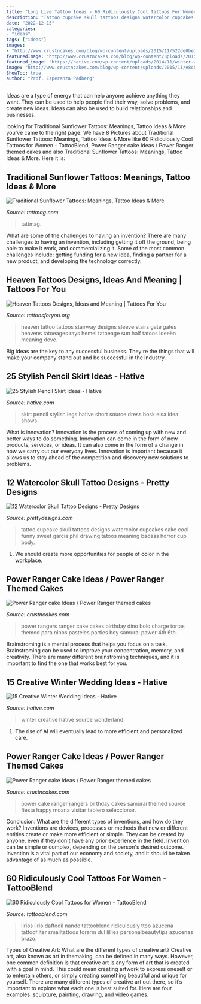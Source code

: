 ```yaml
---
title: "Long Live Tattoo Ideas - 60 Ridiculously Cool Tattoos For Women"
description: "Tattoo cupcake skull tattoos designs watercolor cupcakes cake cool funny sweet garcia phil drawing tatoos meaning badass horror cup body"
date: "2022-12-15"
categories:
- "ideas"
tags: ["ideas"]
images:
- "http://www.crustncakes.com/blog/wp-content/uploads/2015/11/522de0be1afb1ccae615ea5d180eabad.jpg"
featuredImage: "http://www.crustncakes.com/blog/wp-content/uploads/2015/11/522de0be1afb1ccae615ea5d180eabad.jpg"
featured_image: "https://hative.com/wp-content/uploads/2014/11/winter-wedding-ideas/6-creative-winter-wedding-ideas.jpg"
image: "http://www.crustncakes.com/blog/wp-content/uploads/2015/11/e8cb0ec4fe24ca569a7e4d7021982309-714x1024.jpg"
ShowToc: true
author: "Prof. Esperanza Padberg"
---
```



Ideas are a type of energy that can help anyone achieve anything they want. They can be used to help people find their way, solve problems, and create new ideas. Ideas can also be used to build relationships and businesses.

	

		
looking for Traditional Sunflower Tattoos: Meanings, Tattoo Ideas &amp; More you've came to the right page. We have 8 Pictures about Traditional Sunflower Tattoos: Meanings, Tattoo Ideas &amp; More like 60 Ridiculously Cool Tattoos for Women - TattooBlend, Power Ranger cake Ideas / Power Ranger themed cakes and also Traditional Sunflower Tattoos: Meanings, Tattoo Ideas &amp; More. Here it is:
		
    
## Traditional Sunflower Tattoos: Meanings, Tattoo Ideas &amp; More

<img loading=lazy src="https://tattmag.com/wp-content/uploads/2021/03/Traditional-Sunflower-Tattoo-13-601x1024.jpg" onerror="this.onerror=null;this.src='https://tse4.mm.bing.net/th?id=OIP.Nq-ezym-HCfUFSI8jIKlGQHaMn&amp;pid=15.1';" alt="Traditional Sunflower Tattoos: Meanings, Tattoo Ideas &amp; More">

_Source: tattmag.com_

>tattmag. 

	

What are some of the challenges to having an invention?
There are many challenges to having an invention, including getting it off the ground, being able to make it work, and commercializing it. Some of the most common challenges include: getting funding for a new idea, finding a partner for a new product, and developing the technology correctly.

    
## Heaven Tattoos Designs, Ideas And Meaning | Tattoos For You

<img loading=lazy src="https://www.tattoosforyou.org/wp-content/uploads/2016/03/Heaven-Tattoos.jpg" onerror="this.onerror=null;this.src='https://tse3.mm.bing.net/th?id=OIP.b3MjDSTnCaV4DVM1LoTQYgHaHa&amp;pid=15.1';" alt="Heaven Tattoos Designs, Ideas and Meaning | Tattoos For You">

_Source: tattoosforyou.org_

>heaven tattoo tattoos stairway designs sleeve stairs gate gates heavens tatoeages rays hemel tatoeage sun half tatoos ideeën meaning dove. 

	

Big ideas are the key to any successful business. They're the things that will make your company stand out and be successful in the industry.

    
## 25 Stylish Pencil Skirt Ideas - Hative

<img loading=lazy src="http://hative.com/wp-content/uploads/2015/02/pencil-skirt-ideas/4-stylish-pencil-skirt-ideas.jpg" onerror="this.onerror=null;this.src='https://tse4.mm.bing.net/th?id=OIP.GevIs-qIf2SKPFyapvI1kQHaO0&amp;pid=15.1';" alt="25 Stylish Pencil Skirt Ideas - Hative">

_Source: hative.com_

>skirt pencil stylish legs hative short source dress hosk elsa idea shows. 

	

What is innovation?
Innovation is the process of coming up with new and better ways to do something. Innovation can come in the form of new products, services, or ideas. It can also come in the form of a change in how we carry out our everyday lives. Innovation is important because it allows us to stay ahead of the competition and discovery new solutions to problems.

    
## 12 Watercolor Skull Tattoo Designs - Pretty Designs

<img loading=lazy src="http://www.prettydesigns.com/wp-content/uploads/2014/12/Skull-Cupcake-Tattoo.jpg" onerror="this.onerror=null;this.src='https://tse3.mm.bing.net/th?id=OIP.g-_SGCJYts3PKa4ErxqF_wHaMd&amp;pid=15.1';" alt="12 Watercolor Skull Tattoo Designs - Pretty Designs">

_Source: prettydesigns.com_

>tattoo cupcake skull tattoos designs watercolor cupcakes cake cool funny sweet garcia phil drawing tatoos meaning badass horror cup body. 

	

1. We should create more opportunities for people of color in the workplace.

    
## Power Ranger Cake Ideas / Power Ranger Themed Cakes

<img loading=lazy src="http://www.crustncakes.com/blog/wp-content/uploads/2015/11/e8cb0ec4fe24ca569a7e4d7021982309-714x1024.jpg" onerror="this.onerror=null;this.src='https://tse4.mm.bing.net/th?id=OIP.0Oh_KnQMktND-FM2MkZiKwHaKn&amp;pid=15.1';" alt="Power Ranger cake Ideas / Power Ranger themed cakes">

_Source: crustncakes.com_

>power rangers ranger cake cakes birthday dino bolo charge tortas themed para ninos pasteles parties boy samurai pawer 4th 6th. 

	

Brainstroming is a mental process that helps you focus on a task. Brainstroming can be used to improve your concentration, memory, and creativity. There are many different brainstroming techniques, and it is important to find the one that works best for you.

    
## 15 Creative Winter Wedding Ideas - Hative

<img loading=lazy src="https://hative.com/wp-content/uploads/2014/11/winter-wedding-ideas/6-creative-winter-wedding-ideas.jpg" onerror="this.onerror=null;this.src='https://tse3.mm.bing.net/th?id=OIP.hOg-SMJphY2IVrwydnHPBgHaJ5&amp;pid=15.1';" alt="15 Creative Winter Wedding Ideas - Hative">

_Source: hative.com_

>winter creative hative source wonderland. 

	

1. The rise of AI will eventually lead to more efficient and personalized care. 

    
## Power Ranger Cake Ideas / Power Ranger Themed Cakes

<img loading=lazy src="http://www.crustncakes.com/blog/wp-content/uploads/2015/11/522de0be1afb1ccae615ea5d180eabad.jpg" onerror="this.onerror=null;this.src='https://tse2.mm.bing.net/th?id=OIP.PFz-nBn6BrVqCb-6OP2HzwHaLD&amp;pid=15.1';" alt="Power Ranger cake Ideas / Power Ranger themed cakes">

_Source: crustncakes.com_

>power cake ranger rangers birthday cakes samurai themed source fiesta happy moana visitar tablero seleccionar. 

	

Conclusion: What are the different types of inventions, and how do they work?
Inventions are devices, processes or methods that new or different entities create or make more efficient or simple. They can be created by anyone, even if they don't have any prior experience in the field. Invention can be simple or complex, depending on the person's desired outcome. Invention is a vital part of our economy and society, and it should be taken advantage of as much as possible.

    
## 60 Ridiculously Cool Tattoos For Women - TattooBlend

<img loading=lazy src="https://tattooblend.com/wp-content/uploads/2017/06/22.jpg" onerror="this.onerror=null;this.src='https://tse4.mm.bing.net/th?id=OIP.1Mbf-nGIIEfxU0YXUXC_BwHaIC&amp;pid=15.1';" alt="60 Ridiculously Cool Tattoos for Women - TattooBlend">

_Source: tattooblend.com_

>lirios lirio daffodil nando tattooblend ridiculously ttoo azucena tattoofilter smalltattoos forarm dul lillies personalbeautytips azucenas brazo. 

	

Types of Creative Art: What are the different types of creative art?
Creative art, also known as art in themaking, can be defined in many ways. However, one common definition is that creative art is any form of art that is created with a goal in mind. This could mean creating artwork to express oneself or to entertain others, or simply creating something beautiful and unique for yourself. There are many different types of creative art out there, so it’s important to explore what each one is best suited for. Here are four examples: sculpture, painting, drawing, and video games.

